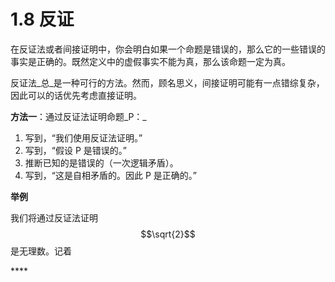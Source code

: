 # 1.8 反证

在反证法或者间接证明中，你会明白如果一个命题是错误的，那么它的一些错误的事实是正确的。既然定义中的虚假事实不能为真，那么该命题一定为真。

反证法_总_是一种可行的方法。然而，顾名思义，间接证明可能有一点错综复杂，因此可以的话优先考虑直接证明。

**方法一**：通过反证法证明命题_P：_

1. 写到，“我们使用反证法证明。”
2. 写到，“假设 P 是错误的。”
3. 推断已知的是错误的（一次逻辑矛盾）。
4. 写到，“这是自相矛盾的。因此 P 是正确的。”

**举例**

我们将通过反证法证明$$\sqrt{2}$$ 是无理数。记着

\*\*\*\*





